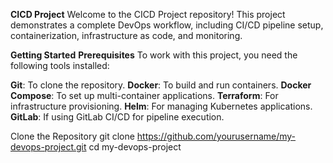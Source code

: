 **CICD Project**
Welcome to the CICD Project repository! This project demonstrates a complete DevOps workflow, including CI/CD pipeline setup, containerization, infrastructure as code, and monitoring.

**Getting Started**
**Prerequisites**
To work with this project, you need the following tools installed:

**Git**: To clone the repository.
**Docker**: To build and run containers.
**Docker Compose**: To set up multi-container applications.
**Terraform**: For infrastructure provisioning.
**Helm**: For managing Kubernetes applications.
**GitLab**: If using GitLab CI/CD for pipeline execution.

Clone the Repository
git clone https://github.com/yourusername/my-devops-project.git
cd my-devops-project






